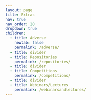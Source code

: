 ```yaml
---
layout: page
title: Extras
nav: true
nav_order: 20
dropdown: true
children:
  - title: Adverse
    newtab: false
    permalink: /adverse/
  - title: divider
  - title: Repositories
    permalink: /repositories/
  - title: divider
  - title: Competitions
    permalink: /competitions/
  - title: divider
  - title: Webinars/Lectures
    permalink: /webinarsandlectures/
---
```

